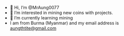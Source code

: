 - 👋 Hi, I’m @MrAung0077
- 👀 I’m interested in mining new coins with projects.
- 🌱 I’m currently learning mining
- I am from Burma (Myanmar) and my email address is aungthtite@gmail.com

<!---
MrAung0077/MrAung0077 is a ✨ special ✨ repository because its `README.md` (this file) appears on your GitHub profile.
You can click the Preview link to take a look at your changes.
--->
